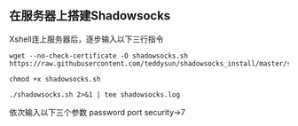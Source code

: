 在服务器上搭建Shadowsocks
------
Xshell连上服务器后，逐步输入以下三行指令
```
wget --no-check-certificate -O shadowsocks.sh https://raw.githubusercontent.com/teddysun/shadowsocks_install/master/shadowsocks.sh
```
```
chmod +x shadowsocks.sh
```
```
./shadowsocks.sh 2>&1 | tee shadowsocks.log
```
依次输入以下三个参数
password
port
security->7
